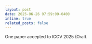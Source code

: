```yaml
---
layout: post
date: 2025-06-26 07:59:00-0400
inline: true
related_posts: false
---
```


One paper accepted to ICCV 2025 (Oral).
